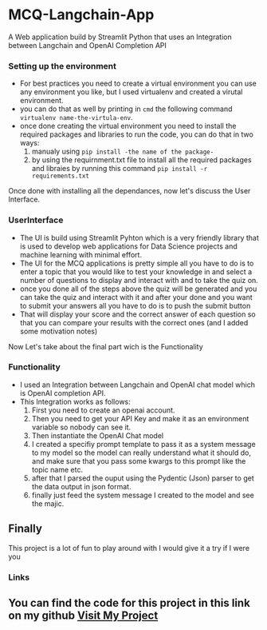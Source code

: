 # MCQ-Langchain-App
A Web application build by Streamlit Python that uses an Integration between Langchain and OpenAI Completion API

### Setting up the environment
- For best practices you need to create a virtual environment you can use any environment you like, but I used virtualenv and created a virutal environment.
- you can do that as well by printing in `cmd` the following command `virtualenv name-the-virtula-env`.
- once done creating the virtual environment you need to install the required packages and libraries to run the code, you can do that in two ways:
  1. manualy using `pip install -the name of the package-`
  2. by using the requirnment.txt file to install all the required packages and libraies by running this command `pip install -r requirements.txt`

Once done with installing all the dependances, now let's discuss the User Interface.
### UserInterface
- The UI is build using Streamlit Pyhton which is a very friendly library that is used to develop web applications for Data Science projects and machine learning with minimal effort.
- The UI for the MCQ applications is pretty simple all you have to do is to enter a topic that you would like to test your knowledge in and select a number of questions to display and interact with and to take the quiz on.
- once you done all of the steps above the quiz will be generated and you can take the quiz and interact with it and after your done and you want to submit your answers all you have to do is to push the submit button
- That will display your score and the correct answer of each question so that you can compare your results with the correct ones (and I added some motivation notes)

Now Let's take about the final part wich is the Functionality
### Functionality
- I used an Integration between Langchain and OpenAI chat model which is OpenAI completion API.
- This Integration works as follows:
  1. First you need to create an openai account.
  2. Then you need to get your API Key and make it as an environment variable so nobody can see it.
  3. Then instantiate the OpenAI Chat model
  4. I created a specifiy prompt template to pass it as a system message to my model so the model can really understand what it should do, and make sure that you pass some kwargs to this prompt like the topic name etc.
  5. after that I parsed the ouput using the Pydentic (Json) parser to get the data output in json format.
  6. finally just feed the system message I created to the model and see the majic.

## Finally
This project is a lot of fun to play around with I would give it a try if I were you
### Links
You can find the code for this project in this link on my github [Visit My Project](https://github.com/Abdulrhman567/MCQ-Langchain-App)
- 
